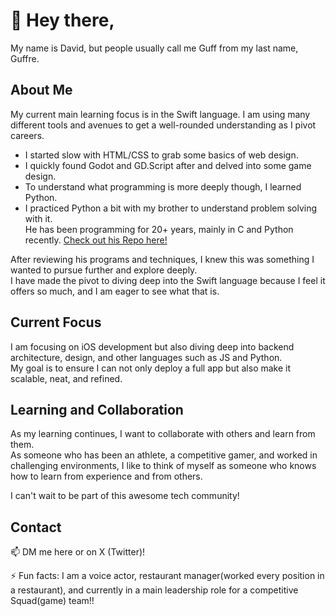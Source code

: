 # 👋 Hey there,

My name is David, but people usually call me Guff from my last name, Guffre.

## About Me

My current main learning focus is in the Swift language. I am using many different tools and avenues to get a well-rounded understanding as I pivot careers.

- I started slow with HTML/CSS to grab some basics of web design.
- I quickly found Godot and GD.Script after and delved into some game design. 
- To understand what programming is more deeply though, I learned Python.
- I practiced Python a bit with my brother to understand problem solving with it.
   </br>He has been programming for 20+ years, mainly in C and Python recently. [Check out his Repo here!](https://github.com/guffre)

After reviewing his programs and techniques, I knew this was something I wanted to pursue further and explore deeply. 
</br> I have made the pivot to diving deep into the Swift language because I feel it offers so much, and I am eager to see what that is.

## Current Focus

I am focusing on iOS development but also diving deep into backend architecture, design, and other languages such as JS and Python. 
</br> My goal is to ensure I can not only deploy a full app but also make it scalable, neat, and refined.

## Learning and Collaboration

As my learning continues, I want to collaborate with others and learn from them. 
</br>As someone who has been an athlete, a competitive gamer, and worked in challenging environments, I like to think of myself as someone who knows how to learn from experience and from others.

I can't wait to be part of this awesome tech community!

## Contact

📫 DM me here or on X (Twitter)!

⚡ Fun facts: I am a voice actor, restaurant manager(worked every position in a restaurant), and currently in a main leadership role for a competitive Squad(game) team!!


<!---
CodeofGuff/CodeofGuff is a ✨ special ✨ repository because its `README.md` (this file) appears on your GitHub profile.
You can click the Preview link to take a look at your changes.
--->
